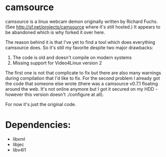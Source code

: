 camsource
=========

camsource is a linux webcam demon originally written by Richard Fuchs. (See http://sf.net/projects/camsource where it's still hosted.) It appears to be abandoned which is why forked it over here.

The reason behind it is that I've yet to find a tool which does everything camsource does. So it's still my favorite despite two major drawbacks:

1. The code is old and doesn't compile on modern systems
2. Missing support for Video4Linux version 2

The first one is not that complicate to fix but there are also many warnings during compilation that I'd like to fix. For the second problem I already got the code that someone else wrote (there was a camsource v0.7.1 floating around the web. It's not online anymore but I got it secured on my HDD - however this version doesn't ./configure at all).

For now it's just the original code.

# Dependencies:
* libxml
* libjec
* libv4l1
